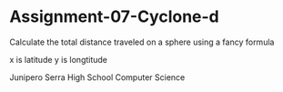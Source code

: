 # Assignment-07-Cyclone-d

Calculate the total distance traveled on a sphere using a fancy formula

x is latitude
y is longtitude

Junipero Serra High School Computer Science
